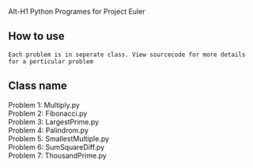Alt-H1 Python Programes for Project Euler

## How to use
``
 Each problem is in seperate class.
 View sourcecode for more details for a perticular problem
``
## Class name

Problem 1: Multiply.py <br/>
Problem 2: Fibonacci.py <br/>
Problem 3: LargestPrime.py <br/>
Problem 4: Palindrom.py <br/>
Problem 5: SmallestMultiple.py <br/>
Problem 6: SumSquareDiff.py <br/>
Problem 7: ThousandPrime.py <br/>
